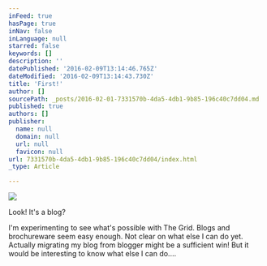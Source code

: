 ```yaml
---
inFeed: true
hasPage: true
inNav: false
inLanguage: null
starred: false
keywords: []
description: ''
datePublished: '2016-02-09T13:14:46.765Z'
dateModified: '2016-02-09T13:14:43.730Z'
title: 'First!'
author: []
sourcePath: _posts/2016-02-01-7331570b-4da5-4db1-9b85-196c40c7dd04.md
published: true
authors: []
publisher:
  name: null
  domain: null
  url: null
  favicon: null
url: 7331570b-4da5-4db1-9b85-196c40c7dd04/index.html
_type: Article

---
```

![](https://the-grid-user-content.s3-us-west-2.amazonaws.com/adcfbf1e-0775-4fba-a533-a85fc69c4bea.jpg)

Look!  It's a blog?

I'm experimenting to see what's possible with The Grid.  Blogs and brochureware seem easy enough.  Not clear on what else I can do yet.  Actually migrating my blog from blogger might be a sufficient win!  But it would be interesting to know what else I can do....